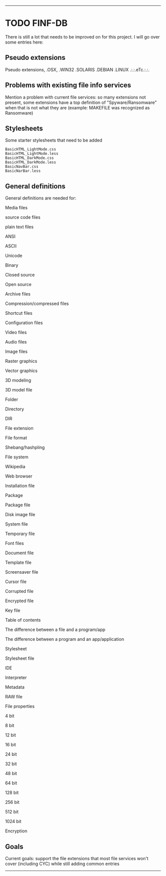 
***

# TODO FINF-DB

There is still a lot that needs to be improved on for this project. I will go over some entries here:

## Pseudo extensions

Pseudo extensions, .OSX, .WIN32 .SOLARIS .DEBIAN .LINUX .:.:.eTc.:.:.

## Problems with existing file info services

Mention a problem with current file services: so many extensions not present, some extensions have a top definition of "Spyware/Ransomware" when that is not what they are (example: MAKEFILE was recognized as Ransomware)

## Stylesheets

Some starter stylesheets that need to be added

<!--Stylesheets {!-->

```
BasicHTML_LightMode.css
BasicHTML_LightMode.less
BasicHTML_DarkMode.css
BasicHTML_DarkMode.less
BasicNavBar.css
BasicNarBar.less
```

<!--}!-->

## General definitions

General definitions are needed for:

Media files

source code files

plain text files

ANSI

ASCII

Unicode

Binary

Closed source

Open source

Archive files

Compression/compressed files

Shortcut files

Configuration files

Video files

Audio files

Image files

Raster graphics

Vector graphics

3D modeling

3D model file

Folder

Directory

DIR

File extension

File format

Shebang/hashpling

File system

Wikipedia

Web browser

Installation file

Package

Package file

Disk image file

System file

Temporary file

Font files

Document file

Template file

Screensaver file

Cursor file

Corrupted file

Encrypted file

Key file

Table of contents

The difference between a file and a program/app

The difference between a program and an app/application

Stylesheet

Stylesheet file

IDE

Interpreter

Metadata

RAW file

File properties

4 bit

8 bit

12 bit

16 bit

24 bit

32 bit

48 bit

64 bit

128 bit

256 bit

512 bit

1024 bit

Encryption

## Goals

Current goals: support the file extensions that most file services won't cover (including CYC) while still adding common entries

***
